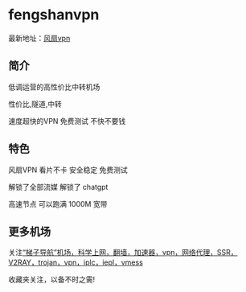 # fengshanvpn

最新地址：[风扇vpn](https://panel.fengshanjiasu.top/#/register?code=GeYaiSuY)

## 简介

低调运营的高性价比中转机场

性价比,隧道,中转

速度超快的VPN 免费测试 不快不要钱

## 特色

风扇VPN 看片不卡 安全稳定 免费测试

解锁了全部流媒 解锁了 chatgpt

高速节点 可以跑满 1000M 宽带

## 更多机场

关注[“梯子导航”机场，科学上网，翻墙，加速器，vpn，网络代理，SSR，V2RAY，trojan，vpn，iplc，iepl，vmess](https://tzdaohang.com/)

收藏夹关注，以备不时之需!
